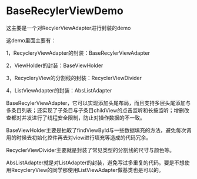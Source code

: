 # BaseRecylerViewDemo
这主要是一个对RecylerViewAdapter进行封装的demo


这demo里面主要有：

1，RecycleryViewAdapter的封装：BaseRecylerViewAdapter

2，ViewHolder的封装：BaseViewHolder

3，RecycleryView的分割线的封装：RecyclerViewDivider

4，ListViewAdapter的封装：AbsListAdapter



BaseRecylerViewAdapter，它可以实现添加头尾布局，而且支持多层头尾添加与多条目列表；还实现了子条目与子条目childView的点击监听和长按监听；增删改查都对并发进行了线程安全限制，防止对操作数据的不一致。

BaseViewHolder主要是抽取了findViewById与一些数据填充的方法，避免每次调用的时候去初始化控件再去对view进行填充等造成的代码冗余。

RecyclerViewDivider主要就是封装了常见类型的分割线的尺寸与颜色等。

AbsListAdapter就是对ListAdapter的封装，避免写过多重复的代码。要是不想使用RecycleryView的同学那使用ListViewAdapter做基类也是可以的。



